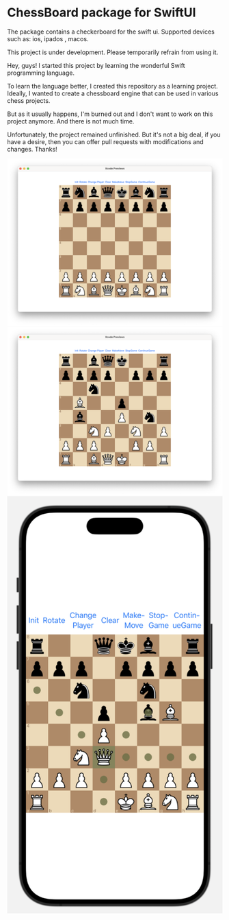 # ChessBoard package for SwiftUI

The package contains a checkerboard for the swift ui. Supported devices such as: ios, ipados    , macos.

This project is under development. Please temporarily refrain from using it.

Hey, guys! I started this project by learning the wonderful Swift programming language.

To learn the language better, I created this repository as a learning project. Ideally, I wanted to create a chessboard engine that can be used in various chess projects.

But as it usually happens, I'm burned out and I don't want to work on this project anymore. And there is not much time.

Unfortunately, the project remained unfinished. But it's not a big deal, if you have a desire, then you can offer pull requests with modifications and changes. Thanks!

<img title="Screen1" alt="Screen1" src="/Images/screen1.png">
<img title="Screen2" alt="Screen2" src="/Images/screen2.png">
<img title="Screen3" alt="Screen3" src="/Images/screen3.png">

